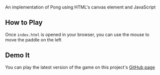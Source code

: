 An implementation of Pong using HTML's canvas element and JavaScript

## How to Play
Once `index.html` is opened in your browser, you can use the mouse to move the paddle on the left

## Demo It
You can play the latest version of the game on this project's [GitHub page](http://serneum.github.io/canvas-pong/)
